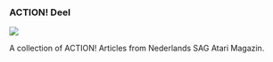 ### ACTION! Deel  
  
![](attachments/actiondeel.gif)  
  
A collection of ACTION! Articles from Nederlands SAG Atari Magazin.  
